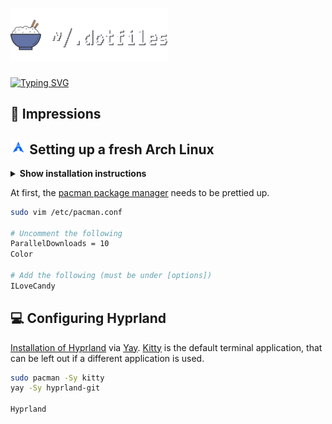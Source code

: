 # <img src="assets/header.png" alt="launcher" width="50%"/>

<a href="https://git.io/typing-svg"><img src="https://readme-typing-svg.demolab.com?font=Fira+Code&pause=1000&color=F7D924&center=true&vCenter=true&width=435&lines=work+in+progress+..." alt="Typing SVG" /></a>

## 🎨 Impressions

## <img src="assets/arch-linux.png" alt="launcher" width="5%"/> Setting up a fresh Arch Linux

<details><summary><b>Show installation instructions</b></summary>

<br>

After booting into the Live Environment use [archinstall](https://wiki.archlinux.org/title/archinstall) or do it manually with the [installation guide](https://wiki.archlinux.org/title/installation_guide).

```sh
pacman -Sy archlinux-keyring
pacman -Sy archinstall

archinstall

# Configure your installation and proceed.
```

After rebooting and logging into your user, a [AUR Helper](https://wiki.archlinux.org/title/AUR_helpers) must be installed. Here, we use [Yay](https://aur.archlinux.org/packages/yay).

```sh
sudo pacman -S base-devel git vim
cd /opt
sudo git clone https://aur.archlinux.org/yay.git
sudo chown -R USERNAME:USERNAME ./yay
cd yay
makepkg -si
```

</details>

At first, the [pacman package manager](https://wiki.archlinux.org/title/pacman) needs to be prettied up.

```sh
sudo vim /etc/pacman.conf

# Uncomment the following
ParallelDownloads = 10
Color

# Add the following (must be under [options])
ILoveCandy
```

## 💻 Configuring Hyprland

[Installation of Hyprland](https://wiki.hyprland.org/Getting-Started/Installation/) via [Yay](https://aur.archlinux.org/packages/yay). [Kitty](https://sw.kovidgoyal.net/kitty/) is the default terminal application, that can be left out if a different application is used.

```sh
sudo pacman -Sy kitty
yay -Sy hyprland-git

Hyprland
```
